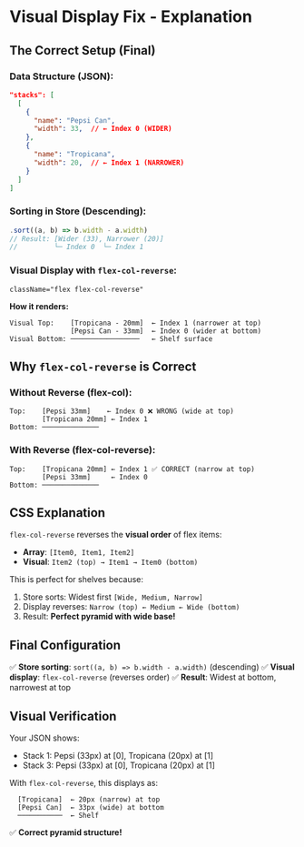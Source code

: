# Visual Display Fix - Explanation

## The Correct Setup (Final)

### Data Structure (JSON):
```json
"stacks": [
  [
    {
      "name": "Pepsi Can",
      "width": 33,  // ← Index 0 (WIDER)
    },
    {
      "name": "Tropicana", 
      "width": 20,  // ← Index 1 (NARROWER)
    }
  ]
]
```

### Sorting in Store (Descending):
```typescript
.sort((a, b) => b.width - a.width)
// Result: [Wider (33), Narrower (20)]
//         └─ Index 0  └─ Index 1
```

### Visual Display with `flex-col-reverse`:
```tsx
className="flex flex-col-reverse"
```

**How it renders:**
```
Visual Top:    [Tropicana - 20mm]  ← Index 1 (narrower at top)
               [Pepsi Can - 33mm]  ← Index 0 (wider at bottom)
Visual Bottom: ─────────────────   ← Shelf surface
```

## Why `flex-col-reverse` is Correct

### Without Reverse (flex-col):
```
Top:    [Pepsi 33mm]    ← Index 0 ❌ WRONG (wide at top)
        [Tropicana 20mm] ← Index 1
Bottom: ──────────────
```

### With Reverse (flex-col-reverse):
```
Top:    [Tropicana 20mm] ← Index 1 ✅ CORRECT (narrow at top)
        [Pepsi 33mm]     ← Index 0 
Bottom: ──────────────
```

## CSS Explanation

`flex-col-reverse` reverses the **visual order** of flex items:
- **Array**: `[Item0, Item1, Item2]`
- **Visual**: `Item2 (top) → Item1 → Item0 (bottom)`

This is perfect for shelves because:
1. Store sorts: Widest first `[Wide, Medium, Narrow]`
2. Display reverses: `Narrow (top) ← Medium ← Wide (bottom)`
3. Result: **Perfect pyramid with wide base!**

## Final Configuration

✅ **Store sorting**: `sort((a, b) => b.width - a.width)` (descending)
✅ **Visual display**: `flex-col-reverse` (reverses order)
✅ **Result**: Widest at bottom, narrowest at top

## Visual Verification

Your JSON shows:
- Stack 1: Pepsi (33px) at [0], Tropicana (20px) at [1]
- Stack 3: Pepsi (33px) at [0], Tropicana (20px) at [1]

With `flex-col-reverse`, this displays as:
```
  [Tropicana]  ← 20px (narrow) at top
  [Pepsi Can]  ← 33px (wide) at bottom
  ───────────  ← Shelf
```

✅ **Correct pyramid structure!**

